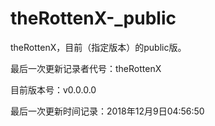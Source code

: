 # theRottenX-_public
theRottenX，目前（指定版本）的public版。

最后一次更新记录者代号：theRottenX

目前版本号：v0.0.0.0

最后一次更新时间记录：2018年12月9日04:56:50

